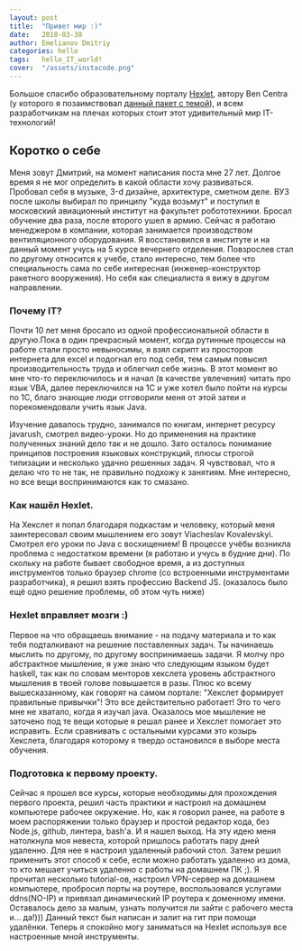 ```yaml
---
layout: post
title:  "Привет мир :)"
date:   2018-03-30
author: Emelianov Dmitriy
categories: hello
tags:	hello_IT_world!
cover:  "/assets/instacode.png"
---
```


Большое спасибо образовательному порталу [Hexlet](https://ru.hexlet.io/), автору Ben Centra (у которого я позаимствовал [данный пакет с темой](http://jekyllthemes.org/themes/centrarium/)), и всем разработчикам на плечах которых стоит этот удивительный мир IT-технологий!

## Коротко о себе

Меня зовут Дмитрий, на момент написания поста мне 27 лет. Долгое время я не мог определить в какой области хочу развиваться. Пробовал себя в музыке, 3-d дизайне, архитектуре, сметном деле. ВУЗ после школы выбирал по принципу "куда возьмут" и поступил в московский авиационный институт на факультет робототехники. Бросал обучение два раза, после второго ушел в армию. Сейчас я работаю менеджером в компании, которая занимается производством вентиляционного оборудования. Я восстановился в институте и на данный момент учусь на 5 курсе вечернего отделения. Повзрослев стал по другому относится к учебе, стало интересно, тем более что специальность сама по себе интересная (инженер-конструктор ракетного вооружения). Но себя как специалиста я вижу в другом направлении.

### Почему IT?

Почти 10 лет меня бросало из одной профессиональной области в другую.Пока в один прекрасный момент, когда рутинные процессы на работе стали просто невыносимы, я взял скрипт из просторов интернета для excel и подогнал его под себя, тем самым повысил производительность труда и облегчил себе жизнь. В этот момент во мне что-то переключилось и я начал (в качестве увлечения) читать про язык VBA, далее переключился на 1С и уже хотел было пойти на курсы по 1С, благо знающие люди отговорили меня от этой затеи и порекомендовали учить язык Java.

Изучение давалось трудно, занимался по книгам, интернет ресурсу javarush, смотрел видео-уроки. Но до применения на практике полученных знаний дело так и не дошло. Зато осталось понимание принципов построения языковых конструкций, плюсы строгой типизации и несколько удачно решенных задач. Я чувствовал, что я делаю что то не так, не правильно подхожу к занятиям. Мне интересно, но все вещи воспринимаются как то смазано.

### Как нашёл Hexlet.

На Хекслет я попал благодаря подкастам и человеку, который меня заинтересовал своим мышлением его зовут Viacheslav Kovalevskyi. Смотрел его уроки по Java с восхищением! В процессе учёбы возникла проблема с недостатком времени (я работаю и учусь в будние дни). По скольку на работе бывает свободное время, а из доступных инструментов только браузер chrome (со встроенными инструментами разработчика), я решил взять профессию Backend JS. (оказалось было ещё одно решение проблемы, об этом чуть ниже)

### Hexlet вправляет мозги :)

Первое на что обращаешь внимание - на подачу материала и то как тебя подталкивают на решение поставленных задач. Ты начинаешь мыслить по другому, по другому воспринимаешь задачи. Я молчу про абстрактное мышление, я уже знаю что следующим языком будет haskell, так как по словам менторов хекслета уровень абстрактного мышления в твоей голове повышается в разы. Плюс ко всему вышесказанному, как говорят на самом портале: "Хекслет формирует правильные привычки"! Это все действительно работает! Это то чего мне не хватало, когда я изучал java. Оказалось мое мышление не заточено под те вещи которые я решал ранее и Хекслет помогает это исправить. Если сравнивать с остальными курсами это козырь Хекслета, благодаря которому я твердо остановился в выборе места обучения.

### Подготовка к первому проекту.

Сейчас я прошел все курсы, которые необходимы для прохождения первого проекта, решил часть практики и настроил на домашнем компьютере рабочее окружение. Но, как я говорил ранее, на работе в моем распоряжении только браузер и простой редактор кода, без Node.js, github, линтера, bash'a. И я нашел выход. На эту идею меня натолкнула моя невеста, которой пришлось работать пару дней удаленно. Для нее я настроил удаленный рабочий стол. Затем решил применить этот способ к себе, если можно работать удаленно из дома, то кто мешает учиться удаленно с работы на домашнем ПК ;). Я прочитал несколько tutorial-ов, настроил VPN-сервер на домашнем компьютере, пробросил порты на роутере, воспользовался услугами ddns(NO-IP) и привязал динамический IP роутера к доменному имени. Оставалось дело за малым, узнать получится ли зайти с рабочего места и... да!))) Данный текст был написан и залит на гит при помощи удалёнки. Теперь я спокойно могу заниматься на Hexlet используя все настроенные мной инструменты.
